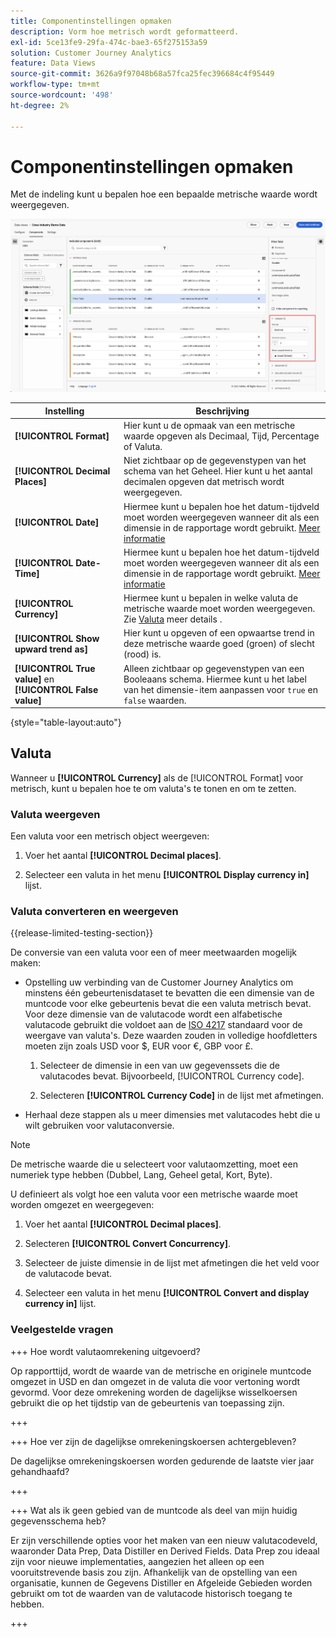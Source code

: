 ```yaml
---
title: Componentinstellingen opmaken
description: Vorm hoe metrisch wordt geformatteerd.
exl-id: 5ce13fe9-29fa-474c-bae3-65f275153a59
solution: Customer Journey Analytics
feature: Data Views
source-git-commit: 3626a9f97048b68a57fca25fec396684c4f95449
workflow-type: tm+mt
source-wordcount: '498'
ht-degree: 2%

---
```


# Componentinstellingen opmaken

Met de indeling kunt u bepalen hoe een bepaalde metrische waarde wordt weergegeven.

![Indelingsinstellingen](../assets/format-settings.png)

| Instelling | Beschrijving |
| --- | --- |
| **[!UICONTROL Format]** | Hier kunt u de opmaak van een metrische waarde opgeven als Decimaal, Tijd, Percentage of Valuta. |
| **[!UICONTROL Decimal Places]** | Niet zichtbaar op de gegevenstypen van het schema van het Geheel. Hier kunt u het aantal decimalen opgeven dat metrisch wordt weergegeven. |
| **[!UICONTROL Date]** | Hiermee kunt u bepalen hoe het datum-tijdveld moet worden weergegeven wanneer dit als een dimensie in de rapportage wordt gebruikt. [Meer informatie](../../use-cases/data-views/data-views-usecases.md#date-and-date-time-use-cases) |
| **[!UICONTROL Date-Time]** | Hiermee kunt u bepalen hoe het datum-tijdveld moet worden weergegeven wanneer dit als een dimensie in de rapportage wordt gebruikt. [Meer informatie](../../use-cases/data-views/data-views-usecases.md#date-and-date-time-use-cases) |
| **[!UICONTROL Currency]** | Hiermee kunt u bepalen in welke valuta de metrische waarde moet worden weergegeven. Zie [Valuta](#currency) meer details . |
| **[!UICONTROL Show upward trend as]** | Hier kunt u opgeven of een opwaartse trend in deze metrische waarde goed (groen) of slecht (rood) is. |
| **[!UICONTROL True value]** en **[!UICONTROL False value]** | Alleen zichtbaar op gegevenstypen van een Booleaans schema. Hiermee kunt u het label van het dimensie-item aanpassen voor `true` en `false` waarden. |

{style="table-layout:auto"}


## Valuta

Wanneer u **[!UICONTROL Currency]** als de [!UICONTROL Format] voor metrisch, kunt u bepalen hoe te om valuta&#39;s te tonen en om te zetten.

### Valuta weergeven

Een valuta voor een metrisch object weergeven:

1. Voer het aantal **[!UICONTROL Decimal places]**.

1. Selecteer een valuta in het menu **[!UICONTROL Display currency in]** lijst.


### Valuta converteren en weergeven

{{release-limited-testing-section}}

De conversie van een valuta voor een of meer meetwaarden mogelijk maken:

- Opstelling uw verbinding van de Customer Journey Analytics om minstens één gebeurtenisdataset te bevatten die een dimensie van de muntcode voor elke gebeurtenis bevat die een valuta metrisch bevat. Voor deze dimensie van de valutacode wordt een alfabetische valutacode gebruikt die voldoet aan de [ISO 4217](https://www.iso.org/iso-4217-currency-codes.html) standaard voor de weergave van valuta&#39;s. Deze waarden zouden in volledige hoofdletters moeten zijn zoals USD voor $, EUR voor €, GBP voor £.

   1. Selecteer de dimensie in een van uw gegevenssets die de valutacodes bevat. Bijvoorbeeld, [!UICONTROL Currency code].

   1. Selecteren **[!UICONTROL Currency Code]** in de lijst met afmetingen.

- Herhaal deze stappen als u meer dimensies met valutacodes hebt die u wilt gebruiken voor valutaconversie.

>[!NOTE]
>
>De metrische waarde die u selecteert voor valutaomzetting, moet een numeriek type hebben (Dubbel, Lang, Geheel getal, Kort, Byte).


U definieert als volgt hoe een valuta voor een metrische waarde moet worden omgezet en weergegeven:

1. Voer het aantal **[!UICONTROL Decimal places]**.

1. Selecteren **[!UICONTROL Convert Concurrency]**.

1. Selecteer de juiste dimensie in de lijst met afmetingen die het veld voor de valutacode bevat.

1. Selecteer een valuta in het menu **[!UICONTROL Convert and display currency in]** lijst.

### Veelgestelde vragen

+++ Hoe wordt valutaomrekening uitgevoerd?

Op rapporttijd, wordt de waarde van de metrische en originele muntcode omgezet in USD en dan omgezet in de valuta die voor vertoning wordt gevormd. Voor deze omrekening worden de dagelijkse wisselkoersen gebruikt die op het tijdstip van de gebeurtenis van toepassing zijn.

+++


+++ Hoe ver zijn de dagelijkse omrekeningskoersen achtergebleven?

De dagelijkse omrekeningskoersen worden gedurende de laatste vier jaar gehandhaafd?

+++


+++ Wat als ik geen gebied van de muntcode als deel van mijn huidig gegevensschema heb?

Er zijn verschillende opties voor het maken van een nieuw valutacodeveld, waaronder Data Prep, Data Distiller en Derived Fields. Data Prep zou ideaal zijn voor nieuwe implementaties, aangezien het alleen op een vooruitstrevende basis zou zijn. Afhankelijk van de opstelling van een organisatie, kunnen de Gegevens Distiller en Afgeleide Gebieden worden gebruikt om tot de waarden van de valutacode historisch toegang te hebben.

+++

